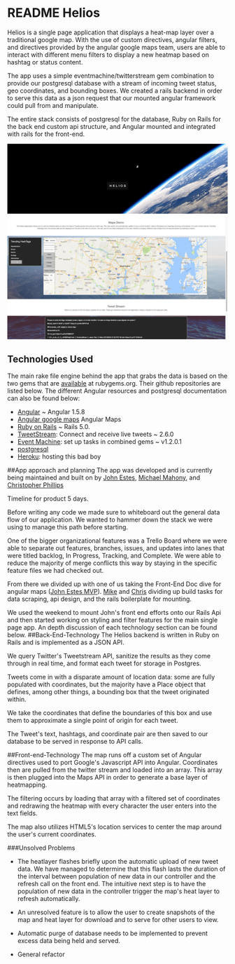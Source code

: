 # README Helios

Helios is a single page application that displays a heat-map layer over a traditional google map. With the use of custom directives, angular filters, and directives provided by the angular google maps team, users are able to interact with different menu filters to display a new heatmap based on hashtag or status content.

The app uses a simple eventmachine/twitterstream gem combination to
provide our postgresql database with a stream of incoming tweet status, geo coordinates, and bounding boxes. We created a rails backend in order to serve this data as a json request that our mounted angular framework could pull from and manipulate.

The entire stack consists of postgresql for the database, Ruby on Rails for the back end custom api structure, and Angular mounted and integrated with rails for the front-end.

![ScreenShot](Front.jpg)
![ScreenShot](helois.jpg)

## Technologies Used

The main rake file engine behind the app that grabs the data is based on the two gems that are [available](rubygems.org) at rubygems.org. Their github repositories are listed below. The different Angular resources and postgresql documentation can also be found below:
* [Angular](https://angularjs.org/) ~ Angular 1.5.8
* [Angular google maps](http://angular-ui.github.io/angular-google-maps/#!/) Angular Maps
* [Ruby on Rails](https://github.com/rails/rails) ~ Rails 5.0.
* [TweetStream](https://github.com/tweetstream/tweetstream): Connect and receive live tweets  ~ 2.6.0
* [Event Machine](https://github.com/eventmachine/eventmachine): set up tasks in combined gems ~ v1.2.0.1
* [postgresql](https://www.postgresql.org/)
* [Heroku](http://www.heroku.com/): hosting this bad boy

##App approach and planning
The app was developed and is currently being maintained and built on by [John Estes](https://github.com/johnestes4), [Michael Mahony](https://github.com/michaelmahony), and [Christopher Phillips](https://github.com/chris-A-phillips)

Timeline for product 5 days.

Before writing any code we made sure to whiteboard out the general data flow of our application. We wanted to hammer down the stack we were using to manage this path before starting.

One of the bigger organizational features was a Trello Board where we were able to separate out features, branches, issues, and updates into lanes that were titled backlog, In Progress, Tracking, and Complete. We were able to reduce the majority of merge conflicts this way by staying in the specific feature files we had checked out.

From there we divided up with one of us taking the Front-End Doc dive for angular maps ([John Estes MVP](https://github.com/johnestes4)). [Mike](https://github.com/michaelmahony) and [Chris](https://github.com/chris-A-phillips) dividing up build tasks for data scraping, api design, and the rails boilerplate for mounting.

We used the weekend to mount John's front end efforts onto our Rails Api and then started working on styling and filter features for the main single page app. An depth discussion of each technology section can be found below.
##Back-End-Technology
The Helios backend is written in Ruby on Rails and is implemented as a JSON API.

We query Twitter's Tweetstream API, sanitize the results as they come through in real time, and format each tweet for storage in Postgres.

Tweets come in with a disparate amount of location data: some are fully populated with coordinates, but the majority have a Place object that defines, among other things, a bounding box that the tweet originated within.

We take the coordinates that define the boundaries of this box and use them to approximate a single point of origin for each tweet.

The Tweet's text, hashtags, and coordinate pair are then saved to our database to be served in response to API calls.

##Front-end-Technology
The map runs off a custom set of Angular directives used to port Google's Javascript API into Angular. Coordinates then are pulled from the twitter stream and loaded into an array. This array is then plugged into the Maps API in order to generate a base layer of heatmapping.

The filtering occurs by loading that array with a filtered set of coordinates and redrawing the heatmap with every character the user enters into the text fields.

The map also utilizes HTML5's location services to center the map around the user's current coordinates.

###Unsolved Problems
* The heatlayer flashes briefly upon the automatic upload of new tweet data. 
We have managed to determine that this flash lasts the duration of the interval between population of new data in our controller and the refresh call on the front end.
The intuitive next step is to have the population of new data in the controller trigger the map's heat layer to refresh automatically.

* An unresolved feature is to allow the user to create snapshots of the map and heat layer for download and to serve for other users to view.

* Automatic purge of database needs to be implemented to prevent excess data being held and served.
 
* General refactor
  